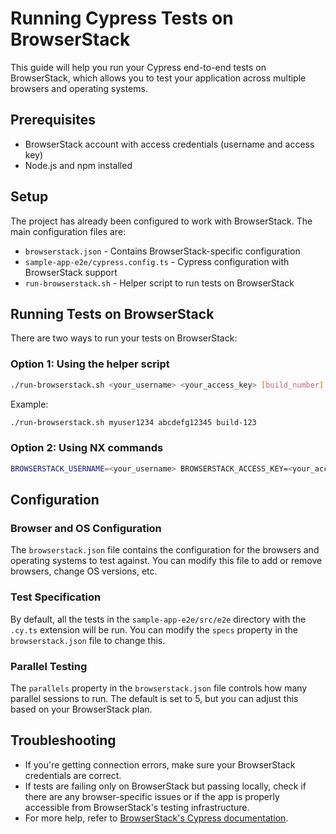 # Running Cypress Tests on BrowserStack

This guide will help you run your Cypress end-to-end tests on BrowserStack, which allows you to test your application across multiple browsers and operating systems.

## Prerequisites

- BrowserStack account with access credentials (username and access key)
- Node.js and npm installed

## Setup

The project has already been configured to work with BrowserStack. The main configuration files are:

- `browserstack.json` - Contains BrowserStack-specific configuration
- `sample-app-e2e/cypress.config.ts` - Cypress configuration with BrowserStack support
- `run-browserstack.sh` - Helper script to run tests on BrowserStack

## Running Tests on BrowserStack

There are two ways to run your tests on BrowserStack:

### Option 1: Using the helper script

```bash
./run-browserstack.sh <your_username> <your_access_key> [build_number]
```

Example:

```bash
./run-browserstack.sh myuser1234 abcdefg12345 build-123
```

### Option 2: Using NX commands

```bash
BROWSERSTACK_USERNAME=<your_username> BROWSERSTACK_ACCESS_KEY=<your_access_key> npx nx run sample-app-e2e:browserstack
```

## Configuration

### Browser and OS Configuration

The `browserstack.json` file contains the configuration for the browsers and operating systems to test against. You can modify this file to add or remove browsers, change OS versions, etc.

### Test Specification

By default, all the tests in the `sample-app-e2e/src/e2e` directory with the `.cy.ts` extension will be run. You can modify the `specs` property in the `browserstack.json` file to change this.

### Parallel Testing

The `parallels` property in the `browserstack.json` file controls how many parallel sessions to run. The default is set to 5, but you can adjust this based on your BrowserStack plan.

## Troubleshooting

- If you're getting connection errors, make sure your BrowserStack credentials are correct.
- If tests are failing only on BrowserStack but passing locally, check if there are any browser-specific issues or if the app is properly accessible from BrowserStack's testing infrastructure.
- For more help, refer to [BrowserStack's Cypress documentation](https://www.browserstack.com/docs/automate/cypress).
